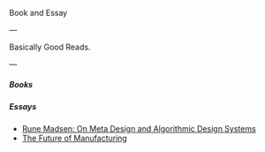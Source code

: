 Book and Essay

—

Basically Good Reads.

—

##### Books

##### Essays

- [Rune Madsen: On Meta Design and Algorithmic Design Systems](http://www.runemadsen.com/blog/on-meta-design-and-algorithmic-design-systems/)
- [The Future of Manufacturing](http://dupress.com/articles/future-of-manufacturing-industry/)
